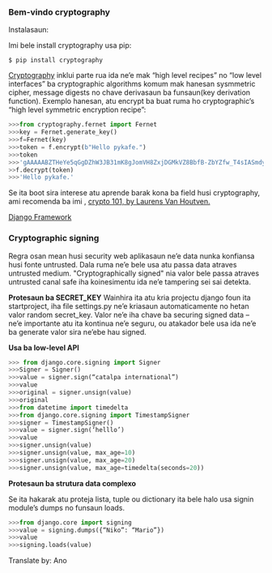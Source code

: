 ### **Bem-vindo cryptography**

Instalasaun:

Imi bele install cryptography usa pip:

```$ pip install cryptography```

[Cryptography](https://cryptography.io/en/latest/) inklui parte rua ida ne’e mak “high level recipes” no “low level interfaces” ba cryptographic algorithms  komum mak hanesan sysmmetric cipher, message digests no chave derivasaun ba funsaun(key derivation function). Exemplo hanesan, atu encrypt ba buat ruma ho cryptographic’s  “high level symmetric encryption recipe”:

``` python
>>>from cryptography.fernet import Fernet
>>>key = Fernet.generate_key()
>>>f=Fernet(key)
>>>token = f.encrypt(b"Hello pykafe.")
>>>token
>>>'gAAAAABZTHeYe5qGgDZhW3JB31mK8gJomVH8ZxjDGMkVZ8BbfB-ZbYZfw_T4sIASmdy8FvCFvlIr-zmABc46CJGRt3oMPMPfqw=='
>>f.decrypt(token)
>>>'Hello pykafe.'
```
Se ita boot sira interese atu aprende barak kona ba field husi cryptography, ami recomenda ba imi , [crypto 101, by Laurens Van Houtven.](https://www.crypto101.io/)



[Django Framework](https://docs.djangoproject.com/en/1.11/topics/signing/)

### **Cryptographic signing**

Regra osan mean husi security web aplikasaun ne’e data nunka konfiansa husi fonte untrusted. Dala ruma ne’e bele usa atu passa data atraves untrusted medium.  "Cryptographically signed" nia valor bele passa atraves untrusted canal safe  iha koinesimentu ida ne’e tampering sei sai detekta.

**Protesaun ba SECRET_KEY**
Wainhira ita atu kria  projectu django foun ita startproject, iha file settings.py ne’e kriasaun automaticamente no hetan valor random  secret_key. Valor ne’e iha chave ba securing signed data – ne’e importante atu ita kontinua ne’e seguru, ou atakador bele usa ida ne’e ba generate valor sira ne’ebe hau signed.

**Usa ba low-level API**
```python
>>> from django.core.signing import Signer
>>>Signer = Signer()
>>>value = signer.sign(“catalpa international”)
>>>value
>>>original = signer.unsign(value)
>>>original
>>>from datetime import timedelta
>>>from django.core.signing import TimestampSigner
>>>signer = TimestampSigner()
>>>value = signer.sign(‘helllo’)
>>>value
>>>signer.unsign(value)
>>>signer.unsign(value, max_age=10)
>>>signer.unsign(value, max_age=20)
>>>signer.unsign(value, max_age=timedelta(seconds=20))
```

**Protesaun ba strutura data complexo**

Se ita hakarak atu proteja lista, tuple ou dictionary ita bele halo usa signin module’s dumps no funsaun loads.

```python
>>>from django.core import signing
>>>value = signing.dumps({“Niko”: “Mario”})
>>>value
>>>signing.loads(value)
```
Translate by: Ano